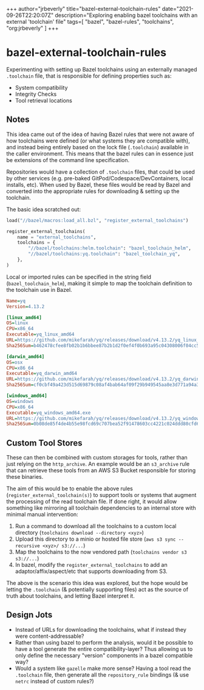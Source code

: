 +++
author="jrbeverly"
title="bazel-external-toolchain-rules"
date="2021-09-26T22:20:07Z"
description="Exploring enabling bazel toolchains with an external 'toolchain' file"
tags=[
  "bazel",
  "bazel-rules",
  "toolchains",
  "org:jrbeverly"
]
+++

# bazel-external-toolchain-rules

Experimenting with setting up Bazel toolchains using an externally managed `.toolchain` file, that is responsible for defining properties such as:

- System compatibility
- Integrity Checks
- Tool retrieval locations

## Notes

This idea came out of the idea of having Bazel rules that were not aware of how toolchains were defined (or what systems they are compatible with), and instead being entirely based on the lock file (`.toolchain`) available in the caller environment. This means that the bazel rules can in essence just be extensions of the command line specification.

Repositories would have a collection of `.toolchain` files, that could be used by other services (e.g. pre-baked GitPod/Codespace/DevContainers, local installs, etc). When used by Bazel, these files would be read by Bazel and converted into the appropriate rules for downloading & setting up the toolchain.

The basic idea scratched out:

```python
load("//bazel/macros:load_all.bzl", "register_external_toolchains")

register_external_toolchains(
    name = "external_toolchains",
    toolchains = {
        "//bazel/toolchains:helm.toolchain": "bazel_toolchain_helm",
        "//bazel/toolchains:yq.toolchain": "bazel_toolchain_yq",
    },
)
```

Local or imported rules can be specified in the string field (`bazel_toolchain_helm`), making it simple to map the toolchain definition to the toolchain use in Bazel.

```ini
Name=yq
Version=4.13.2

[linux_amd64]
OS=linux
CPU=x86_64
Executable=yq_linux_amd64
URL=https://github.com/mikefarah/yq/releases/download/v4.13.2/yq_linux_amd64.tar.gz
Sha256Sum=b462478cfee8fb02b1b6bbee87b2b1d2f0ef4f0b693a95c04308006f04cc525e

[darwin_amd64]
OS=osx
CPU=x86_64
Executable=yq_darwin_amd64
URL=https://github.com/mikefarah/yq/releases/download/v4.13.2/yq_darwin_amd64.tar.gz
Sha256Sum=cf0cbf49a423d515d69879c08af4bab64af09f29b949545aa8e3d771a94a3db7

[windows_amd64]
OS=windows
CPU=x86_64
Executable=yq_windows_amd64.exe
URL=https://github.com/mikefarah/yq/releases/download/v4.13.2/yq_windows_amd64.zip
Sha256Sum=0b08de85f4de4b55e98fcd69c707bea52f91478603cc4221c024ddd80cfd6141
```

## Custom Tool Stores

These can then be combined with custom storages for tools, rather than just relying on the `http_archive`. An example would be an `s3_archive` rule that can retrieve these tools from an AWS S3 Bucket responsible for storing these binaries.

The aim of this would be to enable the above rules (`register_external_toolchain(s)`) to support tools or systems that augment the processing of the read toolchain file. If done right, it would allow something like mirroring all toolchain dependencies to an internal store with minimal manual intervention:

1. Run a command to download all the toolchains to a custom local directory (`toolchains download --directory <xyz>`)
2. Upload this directory to a minio or hosted file store (`aws s3 sync --recursive <xyz>/ s3://...`)
3. Map the toolchains to the now vendored path (`toolchains vendor s3 s3://...`)
4. In bazel, modify the `register_external_toolchains` to add an adaptor/affix/aspect/etc that supports downloading from S3.

The above is the scenario this idea was explored, but the hope would be letting the `.toolchain` (& potentially supporting files) act as the source of truth about toolchains, and letting Bazel interpret it.


## Design Jots

- Instead of URLs for downloading the toolchains, what if instead they were content-addressable?
- Rather than using bazel to perform the analysis, would it be possible to have a tool generate the entire compatibility-layer? Thus allowing us to only define the necessary "version" components in a bazel compatible way?
- Would a system like `gazelle` make more sense? Having a tool read the `.toolchain` file, then generate all the `repository_rule` bindings (& use `netrc` instead of custom rules?)
